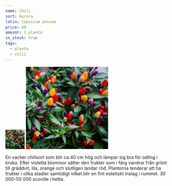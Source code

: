 ```yaml
---
name: Chili
sort: Aurora
latin: Capsicum annuum
price: 69
amount: 1 planta
in_stock: true
tags:
  - planta
  - chili
---
```


<img src="/img/plant-chili-aurora.jpg" width="60" data-srcset="1x, 1.5x, 2x" alt="Chili Aurora" class="thumb">
<img src="/img/plant-chili-aurora.jpg" width="256" data-srcset="1x, 1.5x, 2x" alt="Chili Aurora">

En vacker chilisort som blir ca 40 cm hög och lämpar sig bra för odling i kruka. Efter violetta blommor sätter den frukter som i färg vandrar från grönt till gräddvit, lila, orange och slutligen landar röd. Plantorna tenderar att ha frukter i olika stadier samtidigt vilket blir en fint estetiskt inslag i rummet. 30 000–50 000 scoville i hetta.
